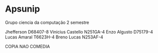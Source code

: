 # Apsunip 
Grupo ciencia da computação 2 semestre

Jhefferson D68407-8 
Vinicius Castello N251GA-4
Enzo Algusto D75179-4
Lucas Amaral T6623H-4
Breno Lucas N253AF-4

COPIA NAO COMEDIA
